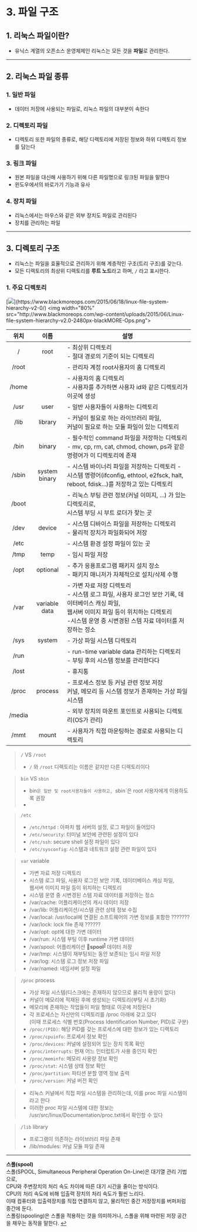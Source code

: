 # 3. 파일 구조

## 1. 리눅스 파일이란?
- 유닉스 계열의 오픈소스 운영체제인 리눅스는 모든 것을 **파일**로 관리한다.
---
## 2. 리눅스 파일 종류
### 1. 일반 파일
- 데이터 저장에 사용되는 파일로, 리눅스 파일의 대부분이 속한다

### 2. 디렉토리 파일
- 디렉토리 또한 파일의 종류로, 해당 디렉토리에 저장된 정보와 하위 디렉토리 정보를 담는다

### 3. 링크 파일
- 원본 파일을 대신해 사용하기 위해 다른 파일명으로 링크된 파일을 말한다
- 윈도우에서의 바로가기 기능과 유사

### 4. 장치 파일
- 리눅스에서는 마우스와 같은 외부 장치도 파일로 관리된다
- 장치를 관리하는 파일

---
## 3. 디렉토리 구조

- 리눅스는 파일을 효율적으로 관리하기 위해 계층적인 구조(트리 구조)를 갖는다. 
- 모든 디렉토리의 최상위 디렉토리를 **루트 노드**라고 하며, `/` 라고 표시한다.

### 1. 주요 디렉토리
[![]("http://www.blackmoreops.com/wp-content/uploads/2015/06/Linux-file-system-hierarchy-v2.0-2480px-blackMORE-Ops.png")](https://www.blackmoreops.com/2015/06/18/linux-file-system-hierarchy-v2-0/)
<img width="80%" src="http://www.blackmoreops.com/wp-content/uploads/2015/06/Linux-file-system-hierarchy-v2.0-2480px-blackMORE-Ops.png">

| 위치 | 이름 | 설명 |
| :---: | :---: | --- | 
| / | root | - 최상위 디렉토리 <br> - 절대 경로의 기준이 되는 디렉토리
| /root | | - 관리자 계정 root사용자의 홈 디렉토리
| /home |  | - 사용자의 홈 디렉토리 <br> - 사용자를 추가하면 사용자 id와 같은 디렉토리가 이곳에 생성
| /usr | user | - 일반 사용자들이 사용하는 디렉토리
| /lib | library | - 커널이 필요로 하는 라이브러리 파일,<br> 커널이 필요로 하는 모듈 파일이 있는 디렉토리
| /bin | binary | - 필수적인 command 파일을 저장하는 디렉토리 <br>- mv, cp, rm, cat, chmod, chown, ps과 같은 명령어가 이 디렉토리에 존재
| /sbin | system binary | - 시스템 바이너리 파일을 저장하는 디렉토리 <r>- 시스템 명령어(ifconfig, ethtool, e2fsck, halt, reboot, fdisk...)를 저장하고 있는 디렉토리 
| /boot |  | - 리눅스 부팅 관련 정보(커널 이미지, ...) 가 있는 디렉토리로, <br> 시스템 부딩 시 부트 로더가 찾는 곳
| /dev | device | - 시스템 디바이스 파일을 저장하는 디렉토리<br> - 물리적 장치가 파일화되어 저장
| /etc |  | - 시스템 환경 설정 파일이 있는 곳
| /tmp | temp | - 임시 파일 저장
| /opt | optional | - 추가 응용프로그램 패키지 설치 장소 <br> - 패키지 매니저가 자체적으로 설치/삭제 수행
| /var | variable data | - 가변 자료 저장 디렉토리 <br> - 시스템 로그 파일, 사용자 로그인 보안 기록, 데이터베이스 캐싱 파일,<br> 웹서버 이미지 파일 등이 위치하는 디렉토리 <br> -시스템 운영 중 시변경된 스템 자료 데이터를 저장하는 정소
| /sys | system | - 가상 파일 시스템 디렉토리
| /run |  | - run-time variable data 관리하는 디렉토리<br> - 부팅 후의 시스템 정보를 관리한다다
| /lost |  | - 휴지통
| /proc | process | - 프로세스 정보 등 커널 관련 정보 저장<br> 커널, 메모리 등 시스템 정보가 존재하는 가상 파일 시스템
| /media |  | - 외부 장치의 마운트 포인트로 사용되는 디렉토리(OS가 관리)
| /mmt | mount | - 사용자가 직접 마운팅하는 경로로 사용되는 디렉토리

> `/` VS `/root`
> - `/` 와 `/root` 디렉토리는 이름은 같지만 다른 디렉토리이다

> `bin` VS `sbin` 
> - bin`은 일반 및 root사용자들이 사용하고, `sbin`은 root 사용자에게 이용하도록 권장
> - 
  
  
> `/etc` 
> - `/etc/httpd` : 아파치 웹 서버의 설정, 로그 파일이 들어있다
> - `/etc/security`: 터미널 보안에 관련된 설정이 있다
> - `/etc/ssh`: secure shell 설정 파일이 있다
> - `/etc/sysconfig`: 시스템과 네트워크 설정 관련 파일이 있다

> `var` variable
> - 가변 자료 저장 디렉토리 
> - 시스템 로그 파일, 사용자 로그인 보안 기록, 데이터베이스 캐싱 파일,<br> 웹서버 이미지 파일 등이 위치하는 디렉토리
> - 시스템 운영 중 시변경된 스템 자료 데이터를 저장하는 정소
> - /var/cache: 어플리케이션의 캐시 데이터 저장
> - /var/lib: 어플리케이션/시스템 관련 상태 정보 수집
> - /var/local: /usr/local에 연결된 소프트웨어의 가변 정보를 포함한 ???????
> - /var/lock: lock file 존재 ??????
> - /var/opt: opt에 대한 가변 데이터
> - /var/run: 시스템 부팅 이후 runtime 가변 데이터
> - /var/spool: 어플리케이션 🔗**spool**<sup id="a1">[1](#f1)</sup> 데이터 저장
> - /var/tmp: 시스템이 재부팅되는 동안 보존되는 임시 파일 저장
> - /var/log: 시스템 로그 정보 저장 파일
> - /var/named: 네임서버 설정 파일
  
> `/proc` process
> - 가상 파일 시스템(디스크에는 존재하지 않으므로 물리적 용량이 없다)
> - 커널이 메모리에 적재된 후에 생성되는 디렉토리(부팅 시 초기화)
> - 메모리에 존재하는 작업들이 파일 형태로 이곳에 저장된다
> - 각 프로세스는 자신만의 디렉토리를 /proc 아래에 갖고 있다<br>
> (이때 프로세스 식별 번호(Process Identification Number, PID)로 구분)<br>
> - `/proc/(PID)`: 해당 PID를 갖는 프로세스에 대한 정보가 있는 디렉토리
> - `/proc/cpuinfo`: 프로세서 정보 확인 
> - `/proc/devices`: 커널에 설정되어 있는 장치 목록 확인
> - `/proc/interrupts`: 현재 어느 인터럽트가 사용 중인지 확인
> - `/proc/meminfo`: 메모리 사용량 정보 확인
> - `/proc/stat`: 시스템 상태 정보 확인
> - `/proc/partition`: 파티션 분할 영역 정보 출력
> - `/proc/version`: 커널 버전 확인 

> - 리눅스 커널에서 직접 파일 시스템을 관리하는데, 이를 proc 파일 시스템이라고 한다
> - 이러한 proc 파일 시스템에 대한 정보는 /usr/src/linux/Documentation/proc.txt에서 확인할 수 있다

> `/lib` library
> - 프로그램이 의존하는 라이브러리 파일 존재
> - /lib/modules: 커널 모듈 파일 존재

<!--
### 파일 구조 관련 

### 파일 링크
- 하드 링크, 심볼릭(소프트) 링크

### 9. inode
- 리눅스/유닉스 파일 시스템에서 사용하는 자료구조
- 모든 파일/디렉토리는 하나의 inode를 갖는다
- 각 inode 안에는 파일의 소유권, 허가권, 파일 종류, 해당 파일의 주소 등이 있다
- inode가 모여있는 공간을 inode 블록이라 부른다 -->

---
<b id="f1">스폴(spool)</b><br>
  스폴(SPOOL, Simultaneous Peripheral Operation On-Line)은 대기열 관리 기법으로,<br>
  CPU와 주변장치의 처리 속도 차이에 따른 대기 시간을 줄이는 방식이다. <br>
  CPU의 처리 속도에 비해 입출력 장치의 처리 속도가 훨씬 느리다.<br>
  이때 컴퓨터와 입출력장치를 직접 연결하지 않고, 물리적인 중간 저장장치를 버퍼처럼 중간에 둔다.<br>
  스폴링(spooling)은 스폴을 적용하는 것을 의미하거나, 스폴을 위해 마련된 저장 공간을 채우는 동작을 말한다.
  [↩](#a1)
  




